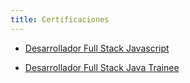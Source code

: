 ```yaml
---
title: Certificaciones
---
```


- [Desarrollador Full Stack Javascript](./javascript.png)

- [Desarrollador Full Stack Java Trainee](./java-trainee.pdf)
